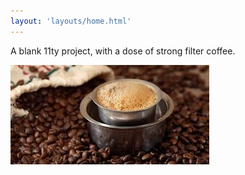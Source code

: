 ```yaml
---
layout: 'layouts/home.html'
---
```


A blank 11ty project, with a dose of strong filter coffee.

![an image of filter coffee](./images/filter-coffee.jpg)
